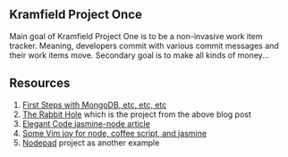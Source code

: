 ## Kramfield Project Once

Main goal of Kramfield Project One is to be a non-invasive work item tracker. Meaning,
developers commit with various commit messages and their work items move. Secondary goal
is to make all kinds of money...

## Resources
1. [First Steps with MongoDB, etc, etc, etc](http://davybrion.com/blog/2011/07/first-steps-with-mongodb-mongoose-and-jasmine-node-on-node-js/)
2. [The Rabbit Hole](https://github.com/davybrion/therabbithole) which is the project
   from the above blog post
3. [Elegant Code jasmine-node article](http://elegantcode.com/2011/03/07/taking-baby-steps-with-node-js-bdd-style-unit-tests-with-jasmine-node-sprinkled-with-some-should/)
4. [Some Vim joy for node, coffee script, and jasmine](http://thorstenlorenz.wordpress.com/2011/07/11/how-to-make-node-js-coffeescript-and-jasmine-play-nice-with-vim/)
5. [Nodepad](https://github.com/alexyoung/nodepad) project as another example
